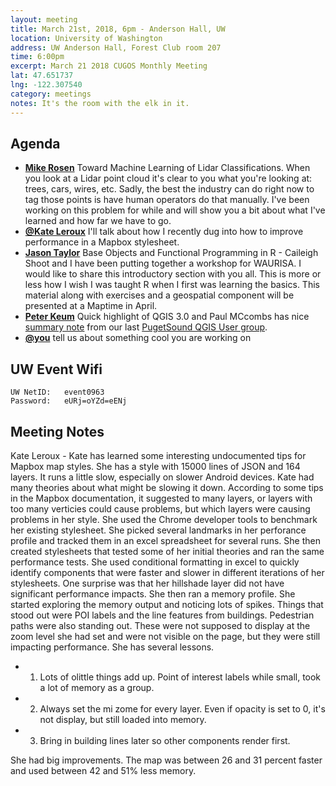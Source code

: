 ```yaml
---
layout: meeting
title: March 21st, 2018, 6pm - Anderson Hall, UW
location: University of Washington
address: UW Anderson Hall, Forest Club room 207
time: 6:00pm
excerpt: March 21 2018 CUGOS Monthly Meeting
lat: 47.651737
lng: -122.307540
category: meetings
notes: It's the room with the elk in it.
---
```



## Agenda
- **[Mike Rosen](https://github.com/mrosen)** Toward Machine Learning of Lidar Classifications.  When you look at a Lidar point cloud it's clear to you what you're looking at:  trees, cars, wires, etc. Sadly, the best the industry can do right now to tag those points is have human operators
do that manually.  I've been working on this problem for while and will show you a bit about what I've learned and how far we have to go.
- **[@Kate Leroux](https://github.com/kateler)** I'll talk about how I recently dug into how to improve performance in a Mapbox stylesheet.
- **[Jason Taylor](https://github.com/jmt2080ad)** Base Objects and Functional Programming in R - Caileigh Shoot and I have been putting together a workshop for WAURISA. I would like to share this introductory section with you all. This is more or less how I wish I was taught R when I first was learning the basics. This material along with exercises and a geospatial component will be presented at a Maptime in April.
- **[Peter Keum](https://github.com/keum)** Quick highlight of QGIS 3.0 and Paul MCcombs has nice [summary note](http://psqgis.org/blog/2018/03/19/Mar-Minutes) from our last [PugetSound QGIS User group](http://psqgis.org/).
- **[@you](http://cugos.org/people/)** tell us about something cool you are working on



## UW Event Wifi

```
UW NetID:   event0963
Password:   eURj=oYZd=eENj
```

## Meeting Notes 

Kate Leroux - Kate has learned some interesting undocumented tips for Mapbox map styles.  She has a style with 15000 lines of JSON and 164 layers.  It runs a little slow, especially on slower Android devices.  Kate had many theories about what might be slowing it down.  According to some tips in the Mapbox documentation, it suggested to many layers, or layers with too many verticies could cause problems, but which layers were causing problems in her style.  She used the Chrome developer tools to benchmark her existing stylesheet.  She picked several landmarks in her perforance profile and tracked them in an excel spreadsheet for several runs.  She then created stylesheets that tested some of her initial theories and ran the same performance tests.  She used conditional formatting in excel to quickly identify components that were faster and slower in different iterations of her stylesheets.  One surprise was that her hillshade layer did not have significant performance impacts.  She then ran a memory profile.  She started exploring the memory output and noticing lots of spikes.  Things that stood out were POI labels and the line features from buildings.  Pedestrian paths were also standing out.  These were not supposed to display at the zoom level she had set and were not visible on the page, but they were still impacting performance.  She has several lessons.  
- 1. Lots of olittle things add up.  Point of interest labels while small, took a lot of memory as a group.  
- 2. Always set the mi zome for every layer.  Even if opacity is set to 0, it's not display, but still loaded into memory.  
- 3. Bring in building lines later so other components render first.  

She had big improvements.  The map was between 26 and 31 percent faster and used between 42 and 51% less memory.  
